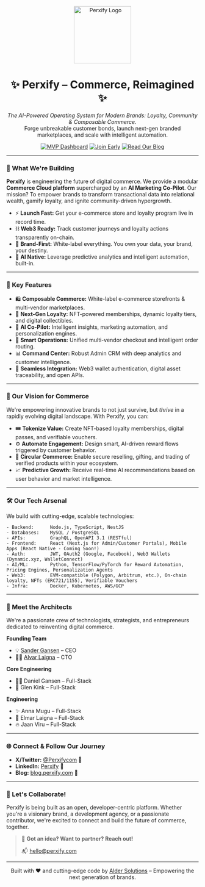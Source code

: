 <p align="center">
  <img src="https://office.perxify.com/perxify_logo.jpg" alt="Perxify Logo" width="150"/>
</p>

<h1 align="center">
  ✨ Perxify – Commerce, Reimagined ✨
</h1>

<p align="center">
  <em>The AI-Powered Operating System for Modern Brands: Loyalty, Community & Composable Commerce.</em><br>
  Forge unbreakable customer bonds, launch next-gen branded marketplaces, and scale with intelligent automation.
</p>

<p align="center">
  <a href="https://office.perxify.com/admin/dashboard"><img src="https://img.shields.io/badge/MVP%20Dashboard-Live-brightgreen?style=for-the-badge" alt="MVP Dashboard"></a>
  <a href="https://join.perxify.com"><img src="https://img.shields.io/badge/Early%20Access-Join%20Now-blueviolet?style=for-the-badge" alt="Join Early"></a>
  <a href="https://blog.perxify.com"><img src="https://img.shields.io/badge/Our%20Insights-Blog-informational?style=for-the-badge" alt="Read Our Blog"></a>
</p>

---

### 🚀 What We're Building

**Perxify** is engineering the future of digital commerce. We provide a modular **Commerce Cloud platform** supercharged by an **AI Marketing Co-Pilot**. Our mission? To empower brands to transform transactional data into relational wealth, gamify loyalty, and ignite community-driven hypergrowth.

- ⚡ **Launch Fast:** Get your e-commerce store and loyalty program live in record time.
- ⛓️ **Web3 Ready:** Track customer journeys and loyalty actions transparently on-chain.
- 🎨 **Brand-First:** White-label everything. You own your data, your brand, your destiny.
- 🧠 **AI Native:** Leverage predictive analytics and intelligent automation, built-in.

---

### 🔑 Key Features

- 🛍️ **Composable Commerce:** White-label e-commerce storefronts & multi-vendor marketplaces.
- 🎁 **Next-Gen Loyalty:** NFT-powered memberships, dynamic loyalty tiers, and digital collectibles.
- 🤖 **AI Co-Pilot:** Intelligent insights, marketing automation, and personalization engines.
- 🛒 **Smart Operations:** Unified multi-vendor checkout and intelligent order routing.
- 📊 **Command Center:** Robust Admin CRM with deep analytics and customer intelligence.
- 🔗 **Seamless Integration:** Web3 wallet authentication, digital asset traceability, and open APIs.

---

### 🔮 Our Vision for Commerce

We're empowering innovative brands to not just survive, but *thrive* in a rapidly evolving digital landscape. With Perxify, you can:

- 🎟️ **Tokenize Value:** Create NFT-based loyalty memberships, digital passes, and verifiable vouchers.
- ⚙️ **Automate Engagement:** Design smart, AI-driven reward flows triggered by customer behavior.
- 🔄 **Circular Commerce:** Enable secure reselling, gifting, and trading of verified products within your ecosystem.
- 📈 **Predictive Growth:** Receive real-time AI recommendations based on user behavior and market intelligence.

---

### 🛠️ Our Tech Arsenal

We build with cutting-edge, scalable technologies:

```
- Backend:      Node.js, TypeScript, NestJS
- Databases:    MySQL / PostgreSQL
- APIs:         GraphQL, OpenAPI 3.1 (RESTful)
- Frontend:     React (Next.js for Admin/Customer Portals), Mobile Apps (React Native - Coming Soon!)
- Auth:         JWT, OAuth2 (Google, Facebook), Web3 Wallets (Dynamic.xyz, WalletConnect)
- AI/ML:        Python, TensorFlow/PyTorch for Reward Automation, Pricing Engines, Personalization Agents
- Web3:         EVM-compatible (Polygon, Arbitrum, etc.), On-chain loyalty, NFTs (ERC721/1155), Verifiable Vouchers
- Infra:        Docker, Kubernetes, AWS/GCP
```

---

### 👥 Meet the Architects

We're a passionate crew of technologists, strategists, and entrepreneurs dedicated to reinventing digital commerce.

**Founding Team**
- 💡 [Sander Gansen](https://www.linkedin.com/in/sandergansen/) – CEO
- 👨‍💻 [Alvar Laigna](https://github.com/alvarlaigna) – CTO

**Core Engineering**
- 🧙‍♂️ Daniel Gansen – Full-Stack
- 🚀 Glen Kink – Full-Stack

**Engineering**
- ✨ Anna Mugu – Full-Stack
- 🧠 Elmar Laigna – Full-Stack
- 🔥 Jaan Viru – Full-Stack

---

### 🌐 Connect & Follow Our Journey

- **X/Twitter:** [@Perxifycom](https://x.com/Perxifycom) 🚀
- **LinkedIn:** [Perxify](https://www.linkedin.com/company/perxify) 💼
- **Blog:** [blog.perxify.com](https://blog.perxify.com) 📖

---

### 🤝 Let's Collaborate!

Perxify is being built as an open, developer-centric platform. Whether you're a visionary brand, a development agency, or a passionate contributor, we're excited to connect and build the future of commerce, together.

> 🚀 **Got an idea? Want to partner? Reach out!**
>
> 📬 [hello@perxify.com](mailto:hello@perxify.com)

---

<p align="center">
  Built with ❤️ and cutting-edge code by <a href="https://aldersolutions.xyz">Alder Solutions</a> –
  Empowering the next generation of brands.
</p>
